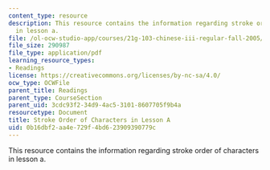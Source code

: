 ```yaml
---
content_type: resource
description: This resource contains the information regarding stroke order of characters
  in lesson a.
file: /ol-ocw-studio-app/courses/21g-103-chinese-iii-regular-fall-2005/0b16dbf2aa4e729f4bd623909390779c_MIT21G_103F05_cha1_7_rvw.pdf
file_size: 290987
file_type: application/pdf
learning_resource_types:
- Readings
license: https://creativecommons.org/licenses/by-nc-sa/4.0/
ocw_type: OCWFile
parent_title: Readings
parent_type: CourseSection
parent_uid: 3cdc93f2-34d9-4ac5-3101-8607705f9b4a
resourcetype: Document
title: Stroke Order of Characters in Lesson A
uid: 0b16dbf2-aa4e-729f-4bd6-23909390779c
---
```

This resource contains the information regarding stroke order of characters in lesson a.